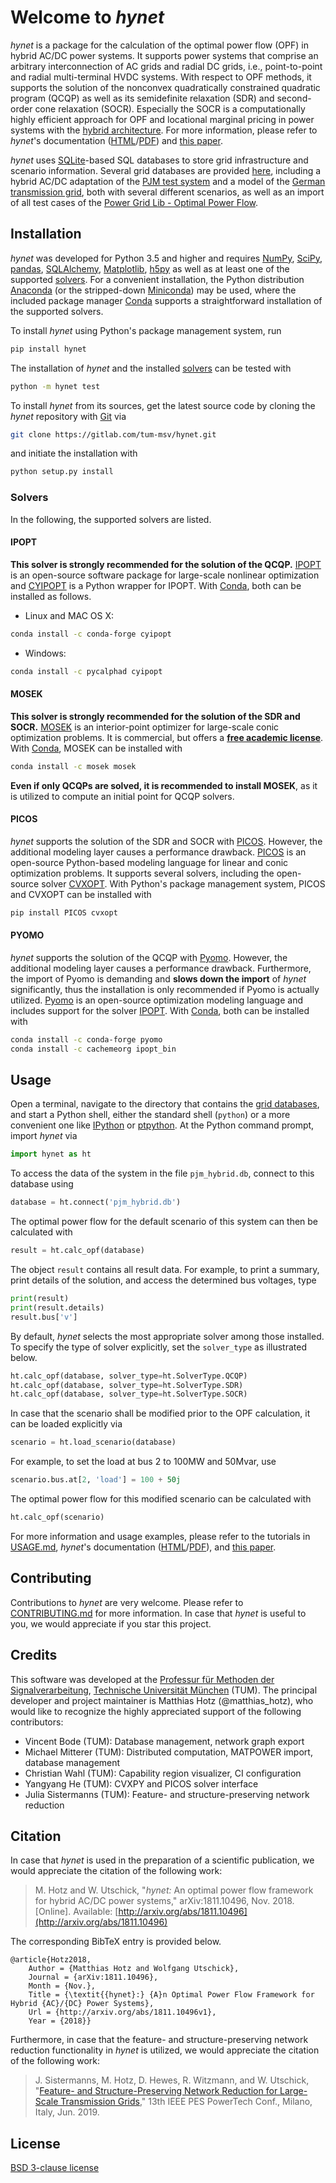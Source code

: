 # Welcome to *hynet*

*hynet* is a package for the calculation of the optimal power flow (OPF) in hybrid AC/DC power systems. It supports power systems that comprise an arbitrary interconnection of AC grids and radial DC grids, i.e., point-to-point and radial multi-terminal HVDC systems. With respect to OPF methods, it supports the solution of the nonconvex quadratically constrained quadratic program (QCQP) as well as its semidefinite relaxation (SDR) and second-order cone relaxation (SOCR). Especially the SOCR is a computationally highly efficient approach for OPF and locational marginal pricing in power systems with the [hybrid architecture](http://ieeexplore.ieee.org/document/7997734/). For more information, please refer to *hynet*'s documentation ([HTML](https://hynet.readthedocs.io)/[PDF](https://readthedocs.org/projects/hynet/downloads/pdf/latest/)) and [this paper](https://arxiv.org/abs/1811.10496).

*hynet* uses [SQLite](https://www.sqlite.org/)-based SQL databases to store grid infrastructure and scenario information. Several grid databases are provided [here](https://gitlab.com/tum-msv/hynet-databases), including a hybrid AC/DC adaptation of the [PJM test system](https://ieeexplore.ieee.org/document/5589973) and a model of the [German transmission grid](https://ieeexplore.ieee.org/document/8278744/), both with several different scenarios, as well as an import of all test cases of the [Power Grid Lib - Optimal Power Flow](https://github.com/power-grid-lib/pglib-opf).


## Installation

*hynet* was developed for Python 3.5 and higher and requires [NumPy](http://www.numpy.org/), [SciPy](https://www.scipy.org/), [pandas](https://pandas.pydata.org/), [SQLAlchemy](https://www.sqlalchemy.org/), [Matplotlib](https://matplotlib.org/), [h5py](https://www.h5py.org/) as well as at least one of the supported [solvers](#solvers). For a convenient installation, the Python distribution [Anaconda](http://www.anaconda.com/download/) (or the stripped-down [Miniconda](https://conda.io/miniconda.html)) may be used, where the included package manager [Conda](https://conda.io) supports a straightforward installation of the supported solvers.


To install *hynet* using Python's package management system, run

```sh
pip install hynet
```

The installation of *hynet* and the installed [solvers](#solvers) can be tested with

```sh
python -m hynet test
```

To install *hynet* from its sources, get the latest source code by cloning the *hynet* repository with [Git](https://git-scm.com/) via

```sh
git clone https://gitlab.com/tum-msv/hynet.git
```

and initiate the installation with

```sh
python setup.py install
```


### Solvers

In the following, the supported solvers are listed.

#### IPOPT

**This solver is strongly recommended for the solution of the QCQP.** [IPOPT](https://projects.coin-or.org/Ipopt) is an open-source software package for large-scale nonlinear optimization and [CYIPOPT](https://github.com/matthias-k/cyipopt) is a Python wrapper for IPOPT. With [Conda](https://conda.io), both can be installed as follows.

* Linux and MAC OS X:

```sh
conda install -c conda-forge cyipopt
```

* Windows:

```sh
conda install -c pycalphad cyipopt
```

#### MOSEK

**This solver is strongly recommended for the solution of the SDR and SOCR.** [MOSEK](http://www.mosek.com) is an interior-point optimizer for large-scale conic optimization problems. It is commercial, but offers a **[free academic license](https://www.mosek.com/products/academic-licenses/)**. With [Conda](https://conda.io), MOSEK can be installed with

```sh
conda install -c mosek mosek
```

**Even if only QCQPs are solved, it is recommended to install MOSEK**, as it is utilized to compute an initial point for QCQP solvers.


#### PICOS

*hynet* supports the solution of the SDR and SOCR with [PICOS](http://picos.zib.de/index.html). However, the additional modeling layer causes a performance drawback. [PICOS](http://picos.zib.de/index.html) is an open-source Python-based modeling language for linear and conic optimization problems. It supports several solvers, including the open-source solver [CVXOPT](http://cvxopt.org). With Python's package management system, PICOS and CVXOPT can be installed with

```sh
pip install PICOS cvxopt
```


#### PYOMO

*hynet* supports the solution of the QCQP with [Pyomo](http://www.pyomo.org/). However, the additional modeling layer causes a performance drawback. Furthermore, the import of Pyomo is demanding and **slows down the import** of *hynet* significantly, thus the installation is only recommended if Pyomo is actually utilized. [Pyomo](http://www.pyomo.org/) is an open-source optimization modeling language and includes support for the solver [IPOPT](https://projects.coin-or.org/Ipopt). With [Conda](https://conda.io), both can be installed with

```sh
conda install -c conda-forge pyomo
conda install -c cachemeorg ipopt_bin
```


## Usage

Open a terminal, navigate to the directory that contains the [grid databases](https://gitlab.com/tum-msv/hynet-databases), and start a Python shell, either the standard shell (``python``) or a more convenient one like [IPython](https://ipython.org) or [ptpython](https://github.com/jonathanslenders/ptpython). At the Python command prompt, import *hynet* via

```python
import hynet as ht
```

To access the data of the system in the file ``pjm_hybrid.db``, connect to this database using

```python
database = ht.connect('pjm_hybrid.db')
```

The optimal power flow for the default scenario of this system can then be calculated with

```python
result = ht.calc_opf(database)
```

The object ``result`` contains all result data. For example, to print a summary, print details of the solution, and access the determined bus voltages, type

```python
print(result)
print(result.details)
result.bus['v']
```

By default, *hynet* selects the most appropriate solver among those installed. To specify the type of solver explicitly, set the ``solver_type`` as illustrated below.

```python
ht.calc_opf(database, solver_type=ht.SolverType.QCQP)
ht.calc_opf(database, solver_type=ht.SolverType.SDR)
ht.calc_opf(database, solver_type=ht.SolverType.SOCR)
```

In case that the scenario shall be modified prior to the OPF calculation, it can be loaded explicitly via

```python
scenario = ht.load_scenario(database)
```

For example, to set the load at bus 2 to 100MW and 50Mvar, use

```python
scenario.bus.at[2, 'load'] = 100 + 50j
```

The optimal power flow for this modified scenario can be calculated with

```python
ht.calc_opf(scenario)
```

For more information and usage examples, please refer to the tutorials in [USAGE.md](https://gitlab.com/tum-msv/hynet/blob/master/USAGE.md), *hynet*'s documentation ([HTML](https://hynet.readthedocs.io)/[PDF](https://readthedocs.org/projects/hynet/downloads/pdf/latest/)), and [this paper](https://arxiv.org/abs/1811.10496).


## Contributing

Contributions to *hynet* are very welcome.  Please refer to [CONTRIBUTING.md](https://gitlab.com/tum-msv/hynet/blob/master/CONTRIBUTING.md) for more information. In case that *hynet* is useful to you, we would appreciate if you star this project.


## Credits

This software was developed at the [Professur für Methoden der Signalverarbeitung](http://www.msv.ei.tum.de/), [Technische Universität München](https://www.tum.de/) (TUM). The principal developer and project maintainer is Matthias Hotz (@matthias_hotz), who would like to recognize the highly appreciated support of the following contributors:

- Vincent Bode (TUM): Database management, network graph export
- Michael Mitterer (TUM): Distributed computation, MATPOWER import, database management
- Christian Wahl (TUM): Capability region visualizer, CI configuration
- Yangyang He (TUM): CVXPY and PICOS solver interface
- Julia Sistermanns (TUM): Feature- and structure-preserving network reduction


## Citation

In case that *hynet* is used in the preparation of a scientific publication, we would appreciate the citation of the following work:

> M. Hotz and W. Utschick, "*hynet:* An optimal power flow framework for hybrid AC/DC power systems," arXiv:1811.10496, Nov. 2018. \[Online\]. Available: [http://arxiv.org/abs/1811.10496](http://arxiv.org/abs/1811.10496)

The corresponding BibTeX entry is provided below.

```
@article{Hotz2018,
    Author = {Matthias Hotz and Wolfgang Utschick},
    Journal = {arXiv:1811.10496},
    Month = {Nov.},
    Title = {\textit{{hynet}:} {A}n Optimal Power Flow Framework for Hybrid {AC}/{DC} Power Systems},
    Url = {http://arxiv.org/abs/1811.10496v1},
    Year = {2018}}
```

Furthermore, in case that the feature- and structure-preserving network reduction functionality in *hynet* is utilized, we would appreciate the citation of the following work:

> J. Sistermanns, M. Hotz, D. Hewes, R. Witzmann, and W. Utschick, "[Feature- and Structure-Preserving Network Reduction for Large-Scale Transmission Grids](http://arxiv.org/abs/1903.11590)," 13th IEEE PES PowerTech Conf., Milano, Italy, Jun. 2019.


## License

[BSD 3-clause license](https://gitlab.com/tum-msv/hynet/blob/master/LICENSE)
